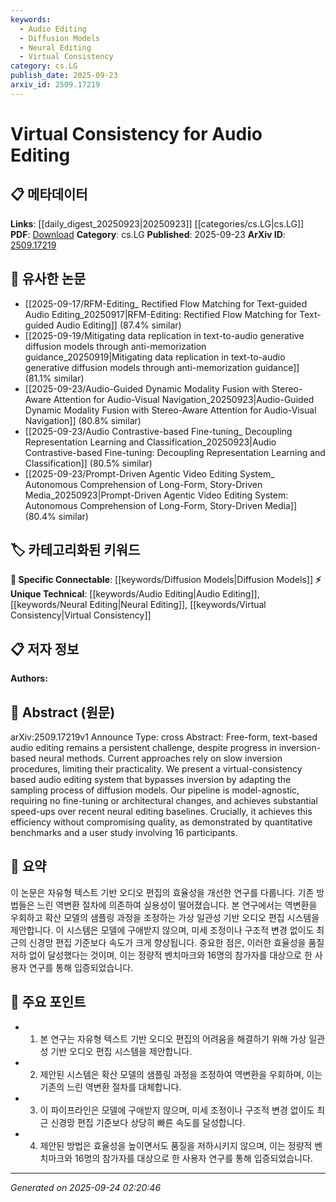 ```yaml
---
keywords:
  - Audio Editing
  - Diffusion Models
  - Neural Editing
  - Virtual Consistency
category: cs.LG
publish_date: 2025-09-23
arxiv_id: 2509.17219
---
```


<!-- KEYWORD_LINKING_METADATA:
{
  "processed_timestamp": "2025-09-24T02:20:46.468594",
  "vocabulary_version": "1.0",
  "selected_keywords": [
    "Audio Editing",
    "Diffusion Models",
    "Neural Editing",
    "Virtual Consistency"
  ],
  "rejected_keywords": [],
  "similarity_scores": {
    "Audio Editing": 0.75,
    "Diffusion Models": 0.8,
    "Neural Editing": 0.7,
    "Virtual Consistency": 0.65
  },
  "extraction_method": "AI_prompt_based",
  "budget_applied": true,
  "candidates_json": {
    "candidates": [
      {
        "surface": "audio editing",
        "canonical": "Audio Editing",
        "aliases": [
          "sound editing",
          "audio manipulation"
        ],
        "category": "unique_technical",
        "rationale": "Audio Editing is central to the paper's contribution and offers unique insights into the field.",
        "novelty_score": 0.7,
        "connectivity_score": 0.6,
        "specificity_score": 0.8,
        "link_intent_score": 0.75
      },
      {
        "surface": "diffusion models",
        "canonical": "Diffusion Models",
        "aliases": [
          "diffusion processes"
        ],
        "category": "specific_connectable",
        "rationale": "Diffusion Models are a key component of the proposed system, linking to broader machine learning concepts.",
        "novelty_score": 0.5,
        "connectivity_score": 0.85,
        "specificity_score": 0.7,
        "link_intent_score": 0.8
      },
      {
        "surface": "neural editing",
        "canonical": "Neural Editing",
        "aliases": [
          "neural-based editing"
        ],
        "category": "unique_technical",
        "rationale": "Neural Editing is a distinct approach discussed in the paper, relevant for linking to neural network applications.",
        "novelty_score": 0.65,
        "connectivity_score": 0.65,
        "specificity_score": 0.75,
        "link_intent_score": 0.7
      },
      {
        "surface": "virtual consistency",
        "canonical": "Virtual Consistency",
        "aliases": [
          "virtual coherence"
        ],
        "category": "unique_technical",
        "rationale": "Virtual Consistency is a novel concept introduced by the authors, crucial for understanding their method.",
        "novelty_score": 0.8,
        "connectivity_score": 0.5,
        "specificity_score": 0.85,
        "link_intent_score": 0.65
      }
    ],
    "ban_list_suggestions": [
      "inversion procedures",
      "sampling process",
      "user study"
    ]
  },
  "decisions": [
    {
      "candidate_surface": "audio editing",
      "resolved_canonical": "Audio Editing",
      "decision": "linked",
      "scores": {
        "novelty": 0.7,
        "connectivity": 0.6,
        "specificity": 0.8,
        "link_intent": 0.75
      }
    },
    {
      "candidate_surface": "diffusion models",
      "resolved_canonical": "Diffusion Models",
      "decision": "linked",
      "scores": {
        "novelty": 0.5,
        "connectivity": 0.85,
        "specificity": 0.7,
        "link_intent": 0.8
      }
    },
    {
      "candidate_surface": "neural editing",
      "resolved_canonical": "Neural Editing",
      "decision": "linked",
      "scores": {
        "novelty": 0.65,
        "connectivity": 0.65,
        "specificity": 0.75,
        "link_intent": 0.7
      }
    },
    {
      "candidate_surface": "virtual consistency",
      "resolved_canonical": "Virtual Consistency",
      "decision": "linked",
      "scores": {
        "novelty": 0.8,
        "connectivity": 0.5,
        "specificity": 0.85,
        "link_intent": 0.65
      }
    }
  ]
}
-->

# Virtual Consistency for Audio Editing

## 📋 메타데이터

**Links**: [[daily_digest_20250923|20250923]] [[categories/cs.LG|cs.LG]]
**PDF**: [Download](https://arxiv.org/pdf/2509.17219.pdf)
**Category**: cs.LG
**Published**: 2025-09-23
**ArXiv ID**: [2509.17219](https://arxiv.org/abs/2509.17219)

## 🔗 유사한 논문
- [[2025-09-17/RFM-Editing_ Rectified Flow Matching for Text-guided Audio Editing_20250917|RFM-Editing: Rectified Flow Matching for Text-guided Audio Editing]] (87.4% similar)
- [[2025-09-19/Mitigating data replication in text-to-audio generative diffusion models through anti-memorization guidance_20250919|Mitigating data replication in text-to-audio generative diffusion models through anti-memorization guidance]] (81.1% similar)
- [[2025-09-23/Audio-Guided Dynamic Modality Fusion with Stereo-Aware Attention for Audio-Visual Navigation_20250923|Audio-Guided Dynamic Modality Fusion with Stereo-Aware Attention for Audio-Visual Navigation]] (80.8% similar)
- [[2025-09-23/Audio Contrastive-based Fine-tuning_ Decoupling Representation Learning and Classification_20250923|Audio Contrastive-based Fine-tuning: Decoupling Representation Learning and Classification]] (80.5% similar)
- [[2025-09-23/Prompt-Driven Agentic Video Editing System_ Autonomous Comprehension of Long-Form, Story-Driven Media_20250923|Prompt-Driven Agentic Video Editing System: Autonomous Comprehension of Long-Form, Story-Driven Media]] (80.4% similar)

## 🏷️ 카테고리화된 키워드
**🔗 Specific Connectable**: [[keywords/Diffusion Models|Diffusion Models]]
**⚡ Unique Technical**: [[keywords/Audio Editing|Audio Editing]], [[keywords/Neural Editing|Neural Editing]], [[keywords/Virtual Consistency|Virtual Consistency]]

## 📋 저자 정보

**Authors:** 

## 📄 Abstract (원문)

arXiv:2509.17219v1 Announce Type: cross 
Abstract: Free-form, text-based audio editing remains a persistent challenge, despite progress in inversion-based neural methods. Current approaches rely on slow inversion procedures, limiting their practicality. We present a virtual-consistency based audio editing system that bypasses inversion by adapting the sampling process of diffusion models. Our pipeline is model-agnostic, requiring no fine-tuning or architectural changes, and achieves substantial speed-ups over recent neural editing baselines. Crucially, it achieves this efficiency without compromising quality, as demonstrated by quantitative benchmarks and a user study involving 16 participants.

## 📝 요약

이 논문은 자유형 텍스트 기반 오디오 편집의 효율성을 개선한 연구를 다룹니다. 기존 방법들은 느린 역변환 절차에 의존하여 실용성이 떨어졌습니다. 본 연구에서는 역변환을 우회하고 확산 모델의 샘플링 과정을 조정하는 가상 일관성 기반 오디오 편집 시스템을 제안합니다. 이 시스템은 모델에 구애받지 않으며, 미세 조정이나 구조적 변경 없이도 최근의 신경망 편집 기준보다 속도가 크게 향상됩니다. 중요한 점은, 이러한 효율성을 품질 저하 없이 달성했다는 것이며, 이는 정량적 벤치마크와 16명의 참가자를 대상으로 한 사용자 연구를 통해 입증되었습니다.

## 🎯 주요 포인트

- 1. 본 연구는 자유형 텍스트 기반 오디오 편집의 어려움을 해결하기 위해 가상 일관성 기반 오디오 편집 시스템을 제안합니다.
- 2. 제안된 시스템은 확산 모델의 샘플링 과정을 조정하여 역변환을 우회하며, 이는 기존의 느린 역변환 절차를 대체합니다.
- 3. 이 파이프라인은 모델에 구애받지 않으며, 미세 조정이나 구조적 변경 없이도 최근 신경망 편집 기준보다 상당히 빠른 속도를 달성합니다.
- 4. 제안된 방법은 효율성을 높이면서도 품질을 저하시키지 않으며, 이는 정량적 벤치마크와 16명의 참가자를 대상으로 한 사용자 연구를 통해 입증되었습니다.


---

*Generated on 2025-09-24 02:20:46*